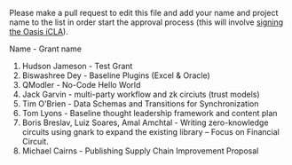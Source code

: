 Please make a pull request to edit this file and add your name and project name to the list in order start the approval process (this will involve [signing the Oasis iCLA](https://gist.github.com/OASIS-OP-Admin/8968911e16d9c245538d552e70af7378)).

Name - Grant name

1. Hudson Jameson - Test Grant
2. Biswashree Dey - Baseline Plugins (Excel & Oracle)
3. QModler - No-Code Hello World
4. Jack Garvin - multi-party workflow and zk circiuts (trust models)
5. Tim O'Brien - Data Schemas and Transitions for Synchronization
6. Tom Lyons - Baseline thought leadership framework and content plan
7. Boris Breslav, Luiz Soares, Amal Amchtal - Writing zero-knowledge circuits using gnark to expand the existing library – Focus on Financial Circuit.
8. Michael Cairns - Publishing Supply Chain Improvement Proposal
